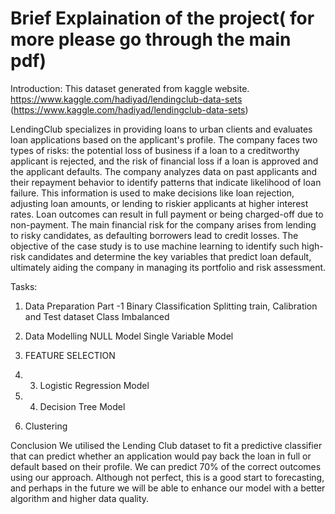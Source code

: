  # Brief Explaination of the project( for more please go through the main pdf)

Introduction:
This dataset generated from kaggle website. https://www.kaggle.com/hadiyad/lendingclub-data-sets
(https://www.kaggle.com/hadiyad/lendingclub-data-sets)

LendingClub specializes in providing loans to urban clients and evaluates loan applications based on the applicant's profile. 
The company faces two types of risks: the potential loss of business if a loan to a creditworthy applicant is rejected, 
and the risk of financial loss if a loan is approved and the applicant defaults. The company analyzes data on past
applicants and their repayment behavior to identify patterns that indicate likelihood of loan failure. 
This information is used to make decisions like loan rejection, adjusting loan amounts, or lending to riskier applicants at higher interest rates.
Loan outcomes can result in full payment or being charged-off due to non-payment. The main financial risk for the 
company arises from lending to risky candidates, as defaulting borrowers lead to credit losses. 
The objective of the case study is to use machine learning to identify such high-risk candidates and determine the key variables that 
predict loan default, ultimately aiding the company in managing its portfolio and risk assessment.

Tasks:

1) Data Preparation
Part -1 Binary Classification
Splitting train, Calibration and Test dataset
Class Imbalanced

2) Data Modelling
NULL Model
Single Variable Model

3) FEATURE SELECTION

4) 3. Logistic Regression Model
  
5) 4. Decision Tree Model
  
6) Clustering

Conclusion
We utilised the Lending Club dataset to fit a predictive classifier that can predict whether an application would
pay back the loan in full or default based on their profile. We can predict 70% of the correct outcomes using
our approach. Although not perfect, this is a good start to forecasting, and perhaps in the future we will be
able to enhance our model with a better algorithm and higher data quality.
